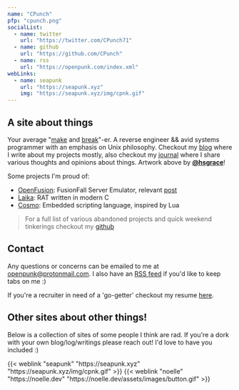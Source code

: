 ```yaml
---
name: "CPunch"
pfp: "cpunch.png"
socialList:
  - name: twitter
    url: "https://twitter.com/CPunch71"
  - name: github
    url: "https://github.com/CPunch"
  - name: rss
    url: "https://openpunk.com/index.xml"
webLinks:
  - name: seapunk
    url: "https://seapunk.xyz"
    img: "https://seapunk.xyz/img/cpnk.gif"
---
```


## A site about things

Your average "[make](https://github.com/CPunch) and [break](/tags/reverse-engineering)"-er. A reverse engineer && avid systems programmer with an emphasis on Unix philosophy. Checkout my [blog](/pages) where I write about my projects mostly, also checkout my [journal](/journal) where I share various thoughts and opinions about things. Artwork above by [**@hsgrace**](https://hsgrace.tumblr.com)!

Some projects I'm proud of:
- [OpenFusion](https://github.com/OpenFusionProject/OpenFusion): FusionFall Server Emulator, relevant [post](/pages/fusionfall-openfusion)
- [Laika](https://github.com/CPunch/Laika): RAT written in modern C
- [Cosmo](https://github.com/CPunch/Cosmo): Embedded scripting language, inspired by Lua
> For a full list of various abandoned projects and quick weekend tinkerings checkout my [github](https://github.com/CPunch?tab=repositories)

## Contact

Any questions or concerns can be emailed to me at [openpunk@protonmail.com](mailto:openpunk@protonmail.com). I also have an [RSS feed](https://openpunk.com/index.xml) if you'd like to keep tabs on me :)

If you're a recruiter in need of a 'go-getter' checkout my resume [here](https://github.com/CPunch/resume/releases/latest).

## Other sites about other things!

Below is a collection of sites of some people I think are rad. If you're a dork with your own blog/log/writings please reach out! I'd love to have you included :)

<div class="web-list">
    {{< weblink "seapunk" "https://seapunk.xyz" "https://seapunk.xyz/img/cpnk.gif" >}}
    {{< weblink "noelle" "https://noelle.dev" "https://noelle.dev/assets/images/button.gif" >}}
</div>